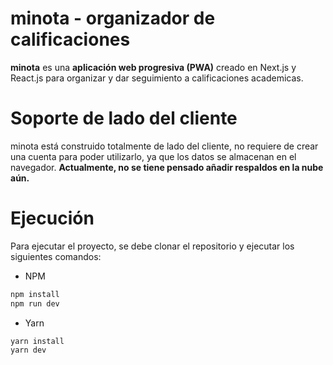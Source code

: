 # minota - organizador de calificaciones

**minota** es una **aplicación web progresiva (PWA)** creado en Next.js y React.js para organizar y dar seguimiento a calificaciones academicas.


# Soporte de lado del cliente

minota está construido totalmente de lado del cliente, no requiere de crear una cuenta para poder utilizarlo, ya que los datos se almacenan en el navegador. **Actualmente, no se tiene pensado añadir respaldos en la nube aún.**

# Ejecución

Para ejecutar el proyecto, se debe clonar el repositorio y ejecutar los siguientes comandos:

- NPM
```bash
npm install
npm run dev
```

- Yarn
```bash
yarn install
yarn dev
```